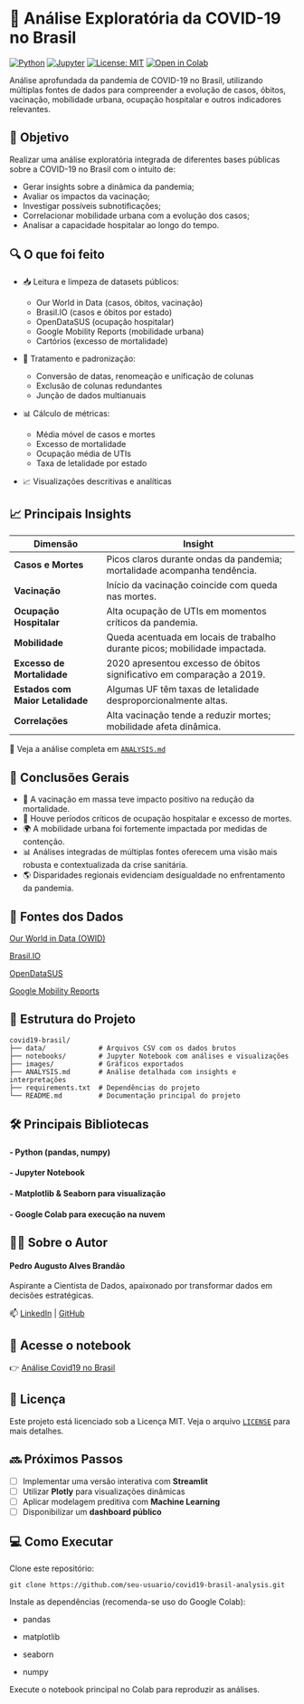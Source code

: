 # 🦠 Análise Exploratória da COVID-19 no Brasil
[![Python](https://img.shields.io/badge/Python-3.9+-blue?logo=python)](https://www.python.org/)
[![Jupyter](https://img.shields.io/badge/Jupyter-Notebook-orange?logo=jupyter)](https://jupyter.org/)
[![License: MIT](https://img.shields.io/badge/license-MIT-green.svg)](LICENSE)
[![Open in Colab](https://colab.research.google.com/assets/colab-badge.svg)](https://colab.research.google.com/github/seu-usuario/covid19-brasil-analysis/blob/main/notebooks/covid19_analysis.ipynb)

Análise aprofundada da pandemia de COVID-19 no Brasil, utilizando múltiplas fontes de dados para compreender a evolução de casos, óbitos, vacinação, mobilidade urbana, ocupação hospitalar e outros indicadores relevantes.

## 🎯 Objetivo

Realizar uma análise exploratória integrada de diferentes bases públicas sobre a COVID-19 no Brasil com o intuito de:

- Gerar insights sobre a dinâmica da pandemia;
- Avaliar os impactos da vacinação;
- Investigar possíveis subnotificações;
- Correlacionar mobilidade urbana com a evolução dos casos;
- Analisar a capacidade hospitalar ao longo do tempo.


## 🔍 O que foi feito

- 📥 Leitura e limpeza de datasets públicos:
  - Our World in Data (casos, óbitos, vacinação)
  - Brasil.IO (casos e óbitos por estado)
  - OpenDataSUS (ocupação hospitalar)
  - Google Mobility Reports (mobilidade urbana)
  - Cartórios (excesso de mortalidade)

- 🧹 Tratamento e padronização:
  - Conversão de datas, renomeação e unificação de colunas
  - Exclusão de colunas redundantes
  - Junção de dados multianuais

- 📊 Cálculo de métricas:
  - Média móvel de casos e mortes
  - Excesso de mortalidade
  - Ocupação média de UTIs
  - Taxa de letalidade por estado

- 📈 Visualizações descritivas e analíticas

## 📈 Principais Insights
| Dimensão              | Insight                                                                 |
|-----------------------|-------------------------------------------------------------------------|
| **Casos e Mortes**    | Picos claros durante ondas da pandemia; mortalidade acompanha tendência.|
| **Vacinação**         | Início da vacinação coincide com queda nas mortes.                      |
| **Ocupação Hospitalar** | Alta ocupação de UTIs em momentos críticos da pandemia.                |
| **Mobilidade**        | Queda acentuada em locais de trabalho durante picos; mobilidade impactada. |
| **Excesso de Mortalidade** | 2020 apresentou excesso de óbitos significativo em comparação a 2019.   |
| **Estados com Maior Letalidade** | Algumas UF têm taxas de letalidade desproporcionalmente altas.        |
| **Correlações**       | Alta vacinação tende a reduzir mortes; mobilidade afeta dinâmica.       |


📖 Veja a análise completa em [`ANALYSIS.md`](./ANALYSIS.md)
## 🧠 Conclusões Gerais
- 💉 A vacinação em massa teve impacto positivo na redução da mortalidade.
- 🏥 Houve períodos críticos de ocupação hospitalar e excesso de mortes.
- 🌍 A mobilidade urbana foi fortemente impactada por medidas de contenção.
- 📊 Análises integradas de múltiplas fontes oferecem uma visão mais robusta e contextualizada da crise sanitária.
- 🌎 Disparidades regionais evidenciam desigualdade no enfrentamento da pandemia.


## 🔗 Fontes dos Dados
[Our World in Data (OWID)](https://github.com/owid/covid-19-data/tree/master/public/data)

[Brasil.IO](https://brasil.io/dataset/covid19)

[OpenDataSUS](https://opendatasus.saude.gov.br/dataset/registro-de-ocupacao-hospitalar-covid-19)

[Google Mobility Reports](https://www.google.com/covid19/mobility/)


## 📁 Estrutura do Projeto
````
covid19-brasil/
├── data/             # Arquivos CSV com os dados brutos
├── notebooks/        # Jupyter Notebook com análises e visualizações
├── images/           # Gráficos exportados
├── ANALYSIS.md       # Análise detalhada com insights e interpretações
├── requirements.txt  # Dependências do projeto
└── README.md         # Documentação principal do projeto
````

## 🛠️ Principais Bibliotecas
#### - Python (pandas, numpy)

#### - Jupyter Notebook

#### - Matplotlib & Seaborn para visualização

#### - Google Colab para execução na nuvem
## 👨‍💻 Sobre o Autor
#### Pedro Augusto Alves Brandão
Aspirante a Cientista de Dados, apaixonado por transformar dados em decisões estratégicas.

📫 [LinkedIn](https://www.linkedin.com/in/pedroaugustoabrandao/) | [GitHub](https://github.com/PedroAABR)

## 📘 Acesse o notebook
👉 [Análise Covid19 no Brasil](https://colab.research.google.com/drive/1W_cGj3n7Rx-YZIDw2tVTtmnrQK50DpbY?usp=sharing)

## 📄 Licença
Este projeto está licenciado sob a Licença MIT. Veja o arquivo [`LICENSE`](./LICENSE) para mais detalhes.

## 🔜 Próximos Passos

- [ ] Implementar uma versão interativa com **Streamlit**
- [ ] Utilizar **Plotly** para visualizações dinâmicas
- [ ] Aplicar modelagem preditiva com **Machine Learning**
- [ ] Disponibilizar um **dashboard público**

## 💻 Como Executar
Clone este repositório:
````
git clone https://github.com/seu-usuario/covid19-brasil-analysis.git
````
Instale as dependências (recomenda-se uso do Google Colab):

- pandas

- matplotlib

- seaborn

- numpy

Execute o notebook principal no Colab para reproduzir as análises.

